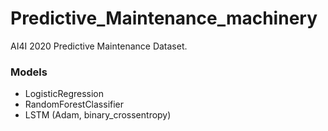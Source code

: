 # Predictive_Maintenance_machinery
AI4I 2020 Predictive Maintenance Dataset.

### Models
- LogisticRegression
- RandomForestClassifier
- LSTM (Adam, binary_crossentropy)
